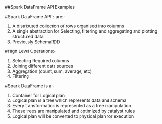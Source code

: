 ##Spark DataFrame API Examples

#Spark DataFrame API's are:-
1. A distributed collection of rows organised into columns
2. A single abstraction for Selecting, filtering and aggregating and plotting structured data
3. Previously SchemaRDD

#High Level Operations:-
1. Selecting Required columns
2. Joining different data sources
3. Aggregation (count, sum, average, etc)
4. Filtering

#Spark DataFrame is a:-
1. Container for Logical plan
2. Logical plan is a tree which represents data and schema
3. Every transformation is represented as a tree manipulation
4. These trees are manipulated and optimized by catalyst rules
5. Logical plan will be converted to physical plan for execution
